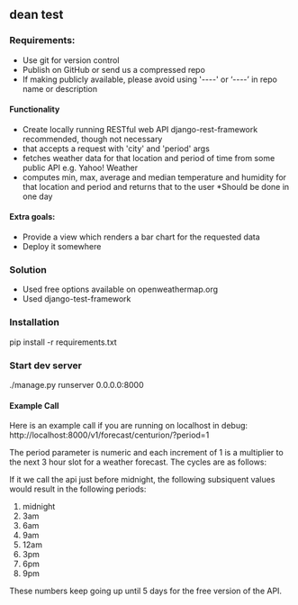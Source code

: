 
## dean test

### Requirements:
* Use git for version control
* Publish on GitHub or send us a compressed repo 
* If making publicly available, please avoid using '----' or ‘----’ in repo name or description

#### Functionality
* Create locally running RESTful web API django-rest-framework recommended, though not necessary
* that accepts a request with 'city' and 'period' args 
* fetches weather data for that location and period of time from some public API e.g. Yahoo! Weather 
* computes min, max, average and median temperature and humidity for that location and period and returns that to the user
*Should be done in one day

#### Extra goals:
* Provide a view which renders a bar chart for the requested data 
* Deploy it somewhere

### Solution
* Used free options available on openweathermap.org
* Used django-test-framework

### Installation

pip install -r requirements.txt

### Start dev server
./manage.py runserver 0.0.0.0:8000

#### Example Call
Here is an example call if you are running on localhost in debug: 
http://localhost:8000/v1/forecast/centurion/?period=1

The period parameter is numeric and each increment of 1 is a multiplier to the next 3 hour slot for a weather forecast. The cycles are as follows:

If it we call the api just before midnight, the following subsiquent values would result in the following periods:

1) midnight
2) 3am
3) 6am
4) 9am
5) 12am
6) 3pm
7) 6pm
8) 9pm

These numbers keep going up until 5 days for the free version of the API.